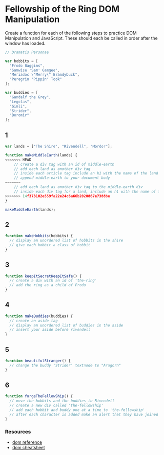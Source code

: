 # Fellowship of the Ring DOM Manipulation

Create a function for each of the following steps to practice DOM Manipulation and JavaScript. These should each be called in order after the window has loaded.

```javascript
// Dramatis Personae

var hobbits = [
  "Frodo Baggins",
  "Samwise 'Sam' Gamgee",
  "Meriadoc \"Merry\" Brandybuck",
  "Peregrin 'Pippin' Took"
];

var buddies = [
  "Gandalf the Grey",
  "Legolas",
  "Gimli",
  "Strider",
  "Boromir"
];

```

## 1

```javascript
var lands = ["The Shire", "Rivendell", "Mordor"];

function makeMiddleEarth(lands) {
<<<<<<< HEAD
    // create a div tag with an id of middle-earth
    // add each land as another div tag
    // inside each article tag include an h1 with the name of the land
    // append middle-earth to your document body
=======
    // add each land as another div tag to the middle-earth div
    // inside each div tag for a land, include an h1 with the name of the land
>>>>>>> 14f373102e559fa22e24c6a66b2020867e7388be
}

makeMiddleEarth(lands);
```

## 2
```javascript
function makeHobbits(hobbits) {
  // display an unordered list of hobbits in the shire
  // give each hobbit a class of hobbit
}
```

## 3
```javascript
function keepItSecretKeepItSafe() {
  // create a div with an id of 'the-ring'
  // add the ring as a child of Frodo
}
```

## 4

```javascript
function makeBuddies(buddies) {
  // create an aside tag
  // display an unordered list of buddies in the aside
  // insert your aside before rivendell
}
```

## 5

```javascript
function beautifulStranger() {
  // change the buddy 'Strider' textnode to "Aragorn"
}
```

## 6

```javascript
function forgeTheFellowShip() {
  // move the hobbits and the buddies to Rivendell
  // create a new div called 'the-fellowship'
  // add each hobbit and buddy one at a time to 'the-fellowship'
  // after each character is added make an alert that they have joined your party
}
```

### Resources

- [dom reference](https://developer.mozilla.org/en-US/docs/DOM/DOM_Reference)
- [dom cheatsheet](http://christianheilmann.com/stuff/JavaScript-DOM-Cheatsheet.pdf)
